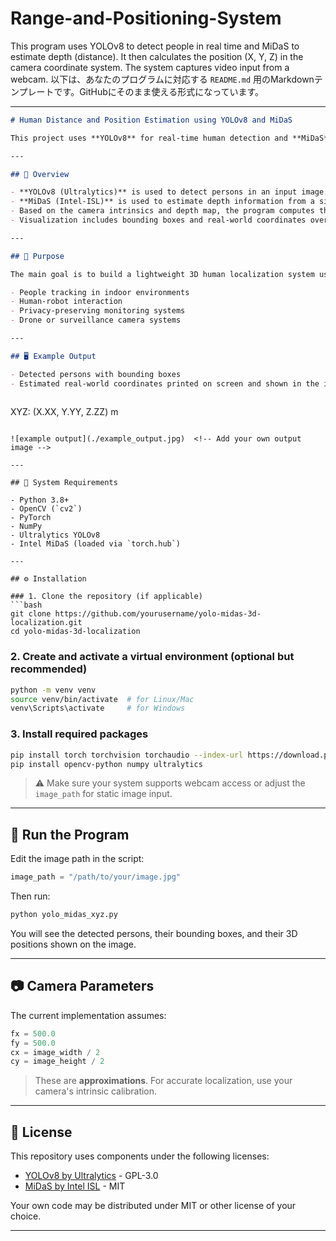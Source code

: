 # Range-and-Positioning-System
This program uses YOLOv8 to detect people in real time and MiDaS to estimate depth (distance). It then calculates the position (X, Y, Z) in the camera coordinate system. The system captures video input from a webcam.
以下は、あなたのプログラムに対応する `README.md` 用のMarkdownテンプレートです。GitHubにそのまま使える形式になっています。

---

```markdown
# Human Distance and Position Estimation using YOLOv8 and MiDaS

This project uses **YOLOv8** for real-time human detection and **MiDaS** for monocular depth estimation. It estimates the **3D position (X, Y, Z)** of each detected person in the camera coordinate system from a single image captured by a webcam or IP camera.

---

## 📌 Overview

- **YOLOv8 (Ultralytics)** is used to detect persons in an input image.
- **MiDaS (Intel-ISL)** is used to estimate depth information from a single RGB image.
- Based on the camera intrinsics and depth map, the program computes the **3D location (X, Y, Z)** of detected persons.
- Visualization includes bounding boxes and real-world coordinates overlayed on the image.

---

## 🎯 Purpose

The main goal is to build a lightweight 3D human localization system using only a **single camera**, without LiDAR or stereo cameras. This can be useful in applications such as:

- People tracking in indoor environments
- Human-robot interaction
- Privacy-preserving monitoring systems
- Drone or surveillance camera systems

---

## 🖥️ Example Output

- Detected persons with bounding boxes
- Estimated real-world coordinates printed on screen and shown in the image:
  
```

XYZ: (X.XX, Y.YY, Z.ZZ) m

````

![example output](./example_output.jpg)  <!-- Add your own output image -->

---

## 🧱 System Requirements

- Python 3.8+
- OpenCV (`cv2`)
- PyTorch
- NumPy
- Ultralytics YOLOv8
- Intel MiDaS (loaded via `torch.hub`)

---

## ⚙️ Installation

### 1. Clone the repository (if applicable)
```bash
git clone https://github.com/yourusername/yolo-midas-3d-localization.git
cd yolo-midas-3d-localization
````

### 2. Create and activate a virtual environment (optional but recommended)

```bash
python -m venv venv
source venv/bin/activate  # for Linux/Mac
venv\Scripts\activate     # for Windows
```

### 3. Install required packages

```bash
pip install torch torchvision torchaudio --index-url https://download.pytorch.org/whl/cpu
pip install opencv-python numpy ultralytics
```

> ⚠️ Make sure your system supports webcam access or adjust the `image_path` for static image input.

---

## 🚀 Run the Program

Edit the image path in the script:

```python
image_path = "/path/to/your/image.jpg"
```

Then run:

```bash
python yolo_midas_xyz.py
```

You will see the detected persons, their bounding boxes, and their 3D positions shown on the image.

---

## 📷 Camera Parameters

The current implementation assumes:

```python
fx = 500.0
fy = 500.0
cx = image_width / 2
cy = image_height / 2
```

> These are **approximations**. For accurate localization, use your camera's intrinsic calibration.

---

## 📄 License

This repository uses components under the following licenses:

* [YOLOv8 by Ultralytics](https://github.com/ultralytics/ultralytics) - GPL-3.0
* [MiDaS by Intel ISL](https://github.com/intel-isl/MiDaS) - MIT

Your own code may be distributed under MIT or other license of your choice.

---
